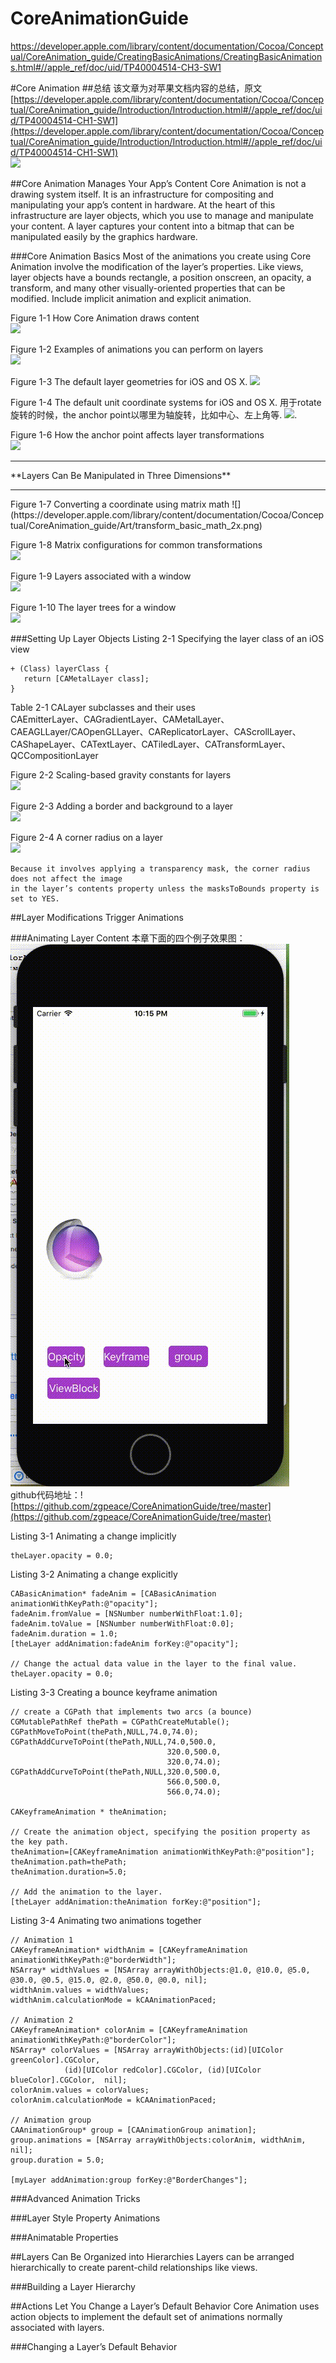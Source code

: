 # CoreAnimationGuide
https://developer.apple.com/library/content/documentation/Cocoa/Conceptual/CoreAnimation_guide/CreatingBasicAnimations/CreatingBasicAnimations.html#//apple_ref/doc/uid/TP40004514-CH3-SW1


#Core Animation
##总结
该文章为对苹果文档内容的总结，原文[https://developer.apple.com/library/content/documentation/Cocoa/Conceptual/CoreAnimation_guide/Introduction/Introduction.html#//apple_ref/doc/uid/TP40004514-CH1-SW1](https://developer.apple.com/library/content/documentation/Cocoa/Conceptual/CoreAnimation_guide/Introduction/Introduction.html#//apple_ref/doc/uid/TP40004514-CH1-SW1)  
![](https://developer.apple.com/library/content/documentation/Cocoa/Conceptual/CoreAnimation_guide/Art/ca_architecture_2x.png)

##Core Animation Manages Your App’s Content
Core Animation is not a drawing system itself. It is an infrastructure for compositing and manipulating your app’s content in hardware. At the heart of this infrastructure are layer objects, which you use to manage and manipulate your content. A layer captures your content into a bitmap that can be manipulated easily by the graphics hardware.  

###Core Animation Basics
Most of the animations you create using Core Animation involve the modification of the layer’s properties. Like views, layer objects have a bounds rectangle, a position onscreen, an opacity, a transform, and many other visually-oriented properties that can be modified. Include implicit animation and explicit animation.  

Figure 1-1  How Core Animation draws content  
![](https://developer.apple.com/library/content/documentation/Cocoa/Conceptual/CoreAnimation_guide/Art/basics_layer_rendering_2x.png)  

Figure 1-2  Examples of animations you can perform on layers  
![](https://developer.apple.com/library/content/documentation/Cocoa/Conceptual/CoreAnimation_guide/Art/basics_animation_types_2x.png)  

Figure 1-3  The default layer geometries for iOS and OS X. 
![](https://developer.apple.com/library/content/documentation/Cocoa/Conceptual/CoreAnimation_guide/Art/layer_coords_bounds_2x.png)  

Figure 1-4  The default unit coordinate systems for iOS and OS X. 用于rotate旋转的时候，the anchor point以哪里为轴旋转，比如中心、左上角等.
![](https://developer.apple.com/library/content/documentation/Cocoa/Conceptual/CoreAnimation_guide/Art/layer_coords_unit_2x.png).   

Figure 1-6  How the anchor point affects layer transformations  
![](https://developer.apple.com/library/content/documentation/Cocoa/Conceptual/CoreAnimation_guide/Art/layer_coords_anchorpoint_transform_2x.png)  

<hr>**Layers Can Be Manipulated in Three Dimensions** <hr> 
Figure 1-7  Converting a coordinate using matrix math  
![](https://developer.apple.com/library/content/documentation/Cocoa/Conceptual/CoreAnimation_guide/Art/transform_basic_math_2x.png)  

Figure 1-8  Matrix configurations for common transformations  
![](https://developer.apple.com/library/content/documentation/Cocoa/Conceptual/CoreAnimation_guide/Art/transform_manipulations_2x.png)  

Figure 1-9  Layers associated with a window  
![](https://developer.apple.com/library/content/documentation/Cocoa/Conceptual/CoreAnimation_guide/Art/sublayer_hierarchy_2x.png)  

Figure 1-10  The layer trees for a window  
![](https://developer.apple.com/library/content/documentation/Cocoa/Conceptual/CoreAnimation_guide/Art/sublayer_hierarchies_2x.png)  


###Setting Up Layer Objects
Listing 2-1  Specifying the layer class of an iOS view  

```
+ (Class) layerClass {
   return [CAMetalLayer class];
}
```

Table 2-1  CALayer subclasses and their uses  
CAEmitterLayer、CAGradientLayer、CAMetalLayer、CAEAGLLayer/CAOpenGLLayer、CAReplicatorLayer、CAScrollLayer、CAShapeLayer、CATextLayer、CATiledLayer、CATransformLayer、QCCompositionLayer  

Figure 2-2  Scaling-based gravity constants for layers  
![](https://developer.apple.com/library/content/documentation/Cocoa/Conceptual/CoreAnimation_guide/Art/positioningmask_2x.png)  

Figure 2-3  Adding a border and background to a layer  
![](https://developer.apple.com/library/content/documentation/Cocoa/Conceptual/CoreAnimation_guide/Art/layer_border_background_2x.png)  

Figure 2-4  A corner radius on a layer  
![](https://developer.apple.com/library/content/documentation/Cocoa/Conceptual/CoreAnimation_guide/Art/layer_corner_radius_2x.png)  

```
Because it involves applying a transparency mask, the corner radius does not affect the image 
in the layer’s contents property unless the masksToBounds property is set to YES.
```  

##Layer Modifications Trigger Animations


###Animating Layer Content
本章下面的四个例子效果图：  
![](./AnimationLayerContent.gif)  
github代码地址：![https://github.com/zgpeace/CoreAnimationGuide/tree/master](https://github.com/zgpeace/CoreAnimationGuide/tree/master)  

Listing 3-1  Animating a change implicitly  

```
theLayer.opacity = 0.0;
```

Listing 3-2  Animating a change explicitly  

```
CABasicAnimation* fadeAnim = [CABasicAnimation animationWithKeyPath:@"opacity"];
fadeAnim.fromValue = [NSNumber numberWithFloat:1.0];
fadeAnim.toValue = [NSNumber numberWithFloat:0.0];
fadeAnim.duration = 1.0;
[theLayer addAnimation:fadeAnim forKey:@"opacity"];
 
// Change the actual data value in the layer to the final value.
theLayer.opacity = 0.0;
```

Listing 3-3  Creating a bounce keyframe animation

```
// create a CGPath that implements two arcs (a bounce)
CGMutablePathRef thePath = CGPathCreateMutable();
CGPathMoveToPoint(thePath,NULL,74.0,74.0);
CGPathAddCurveToPoint(thePath,NULL,74.0,500.0,
                                   320.0,500.0,
                                   320.0,74.0);
CGPathAddCurveToPoint(thePath,NULL,320.0,500.0,
                                   566.0,500.0,
                                   566.0,74.0);
 
CAKeyframeAnimation * theAnimation;
 
// Create the animation object, specifying the position property as the key path.
theAnimation=[CAKeyframeAnimation animationWithKeyPath:@"position"];
theAnimation.path=thePath;
theAnimation.duration=5.0;
 
// Add the animation to the layer.
[theLayer addAnimation:theAnimation forKey:@"position"];
```

Listing 3-4  Animating two animations together

```
// Animation 1
CAKeyframeAnimation* widthAnim = [CAKeyframeAnimation animationWithKeyPath:@"borderWidth"];
NSArray* widthValues = [NSArray arrayWithObjects:@1.0, @10.0, @5.0, @30.0, @0.5, @15.0, @2.0, @50.0, @0.0, nil];
widthAnim.values = widthValues;
widthAnim.calculationMode = kCAAnimationPaced;
 
// Animation 2
CAKeyframeAnimation* colorAnim = [CAKeyframeAnimation animationWithKeyPath:@"borderColor"];
NSArray* colorValues = [NSArray arrayWithObjects:(id)[UIColor greenColor].CGColor,
            (id)[UIColor redColor].CGColor, (id)[UIColor blueColor].CGColor,  nil];
colorAnim.values = colorValues;
colorAnim.calculationMode = kCAAnimationPaced;
 
// Animation group
CAAnimationGroup* group = [CAAnimationGroup animation];
group.animations = [NSArray arrayWithObjects:colorAnim, widthAnim, nil];
group.duration = 5.0;
 
[myLayer addAnimation:group forKey:@"BorderChanges"];
```

###Advanced Animation Tricks

###Layer Style Property Animations

###Animatable Properties


##Layers Can Be Organized into Hierarchies
Layers can be arranged hierarchically to create parent-child relationships like views.

###Building a Layer Hierarchy


##Actions Let You Change a Layer’s Default Behavior
Core Animation uses action objects to implement the default set of animations normally associated with layers.

###Changing a Layer’s Default Behavior



